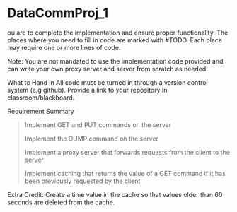 # DataCommProj_1
ou are to complete the implementation and ensure proper functionality. The places where you need to fill in code are marked with #TODO. Each place may require one or more lines of code. 

Note: You are not mandated to use the implementation code provided and can write your own proxy server and server from scratch as needed.

What to Hand in
All code must be turned in through a version control system (e.g github). Provide a link to your repository in classroom/blackboard.

Requirement Summary

>Implement GET and PUT commands on the server 
>
>Implement the DUMP command on the server
>
>Implement a proxy server that forwards requests from the client to the server
>
>Implement caching that returns the value of a GET command if it has been previously requested by the client

Extra Credit: Create a time value in the cache so that values older than 60 seconds are deleted from the cache.
